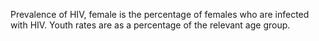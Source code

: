 Prevalence of HIV, female is the percentage of females who are infected with HIV. Youth rates are as a percentage of the relevant age group.
